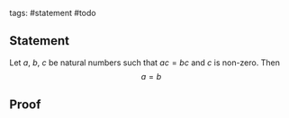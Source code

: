 tags: #statement #todo

## Statement

Let $a$, $b$, $c$ be natural numbers such that $ac = bc$ and $c$ is non-zero. Then
$$ a = b$$
## Proof